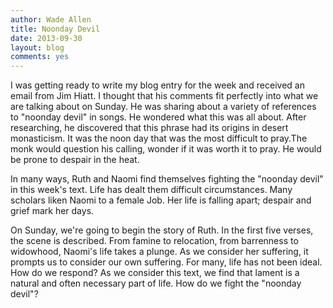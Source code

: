 ```yaml
---
author: Wade Allen
title: Noonday Devil
date: 2013-09-30
layout: blog
comments: yes
---
```


I was getting ready to write my blog entry for the week and received an email from Jim Hiatt. I thought that his comments fit perfectly into what we are talking about on Sunday. He was sharing about a variety of references to "noonday devil" in songs. He wondered what this was all about. After researching, he discovered that this phrase had its origins in desert monasticism. It was the noon day that was the most difficult to pray.The monk would question his calling, wonder if it was worth it to pray. He would be prone to despair in the heat. 

In many ways, Ruth and Naomi find themselves fighting the "noonday devil" in this week's text. Life has dealt them difficult circumstances. Many scholars liken Naomi to a female Job. Her life is falling apart; despair and grief mark her days. 

On Sunday, we're going to begin the story of Ruth. In the first five verses, the scene is described. From famine to relocation, from barrenness to widowhood, Naomi's life takes a plunge. As we consider her suffering, it prompts us to consider our own suffering. For many, life has not been ideal. How do we respond? As we consider this text, we find that lament is a natural and often necessary part of life. How do we fight the "noonday devil"? 
